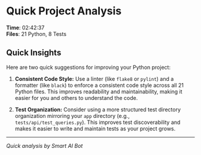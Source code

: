 # Quick Project Analysis

**Time**: 02:42:37  
**Files**: 21 Python, 8 Tests

## Quick Insights

Here are two quick suggestions for improving your Python project:

1.  **Consistent Code Style:**  Use a linter (like `flake8` or `pylint`) and a formatter (like `black`) to enforce a consistent code style across all 21 Python files. This improves readability and maintainability, making it easier for you and others to understand the code.

2.  **Test Organization:**  Consider using a more structured test directory organization mirroring your `app` directory (e.g., `tests/api/test_queries.py`). This improves test discoverability and makes it easier to write and maintain tests as your project grows.


---
*Quick analysis by Smart AI Bot*
